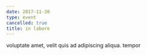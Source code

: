 ```yaml
---
date: 2017-11-30
type: event
cancelled: true
title: in labore
---
```

voluptate amet, velit quis ad adipiscing aliqua. tempor